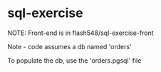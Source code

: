 # sql-exercise

NOTE: Front-end is in flash548/sql-exercise-front

Note - code assumes a db named 'orders' 

To populate the db, use the 'orders.pgsql' file
